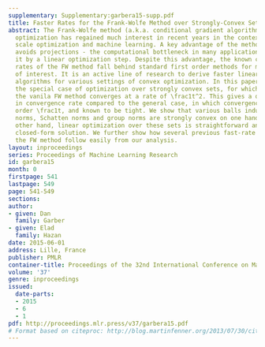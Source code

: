 ```yaml
---
supplementary: Supplementary:garbera15-supp.pdf
title: Faster Rates for the Frank-Wolfe Method over Strongly-Convex Sets
abstract: The Frank-Wolfe method (a.k.a. conditional gradient algorithm) for smooth
  optimization has regained much interest in recent years in the context of large
  scale optimization and machine learning. A key advantage of the method is that it
  avoids projections - the computational bottleneck in many applications - replacing
  it by a linear optimization step. Despite this advantage, the known convergence
  rates of the FW method fall behind standard first order methods for most settings
  of interest. It is an active line of research to derive faster linear optimization-based
  algorithms for various settings of convex optimization. In this paper we consider
  the special case of optimization over strongly convex sets, for which we prove that
  the vanila FW method converges at a rate of \frac1t^2. This gives a quadratic improvement
  in convergence rate compared to the general case, in which convergence is of the
  order \frac1t, and known to be tight. We show that various balls induced by \ell_p
  norms, Schatten norms and group norms are strongly convex on one hand and on the
  other hand, linear optimization over these sets is straightforward and admits a
  closed-form solution. We further show how several previous fast-rate results for
  the FW method follow easily from our analysis.
layout: inproceedings
series: Proceedings of Machine Learning Research
id: garbera15
month: 0
firstpage: 541
lastpage: 549
page: 541-549
sections: 
author:
- given: Dan
  family: Garber
- given: Elad
  family: Hazan
date: 2015-06-01
address: Lille, France
publisher: PMLR
container-title: Proceedings of the 32nd International Conference on Machine Learning
volume: '37'
genre: inproceedings
issued:
  date-parts:
  - 2015
  - 6
  - 1
pdf: http://proceedings.mlr.press/v37/garbera15.pdf
# Format based on citeproc: http://blog.martinfenner.org/2013/07/30/citeproc-yaml-for-bibliographies/
---
```

